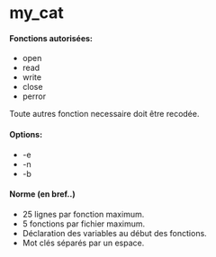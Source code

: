my_cat
======

#### Fonctions autorisées:

* open
* read
* write
* close
* perror

Toute autres fonction necessaire doit être recodée.

#### Options:

* -e
* -n
* -b


#### Norme (en bref..)

* 25 lignes par fonction maximum.
* 5 fonctions par fichier maximum.
* Déclaration des variables au début des fonctions.
* Mot clés séparés par un espace.
